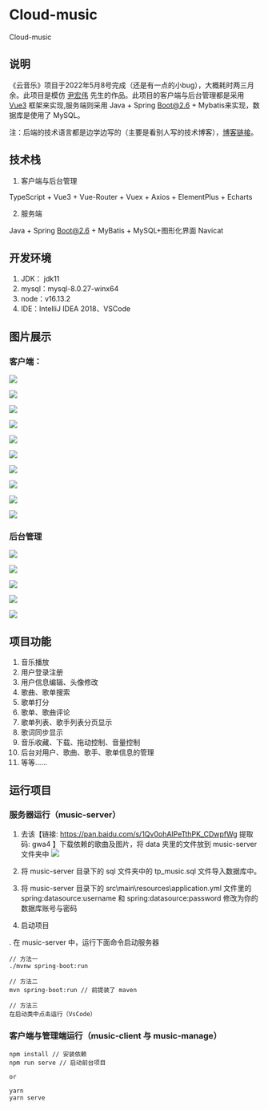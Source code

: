 # Cloud-music
Cloud-music

## 说明

  《云音乐》项目于2022年5月8号完成（还是有一点的小bug），大概耗时两三月余。此项目是模仿 <a href="https://yin-hongwei.github.io/2019/03/04/music/#more">尹宏伟</a> 先生的作品。此项目的客户端与后台管理都是采用 <a href="https://staging-cn.vuejs.org/">Vue3</a> 框架来实现,服务端则采用 Java + Spring Boot@2.6 + Mybatis来实现，数据库是使用了 MySQL。
  
  注：后端的技术语言都是边学边写的（主要是看别人写的技术博客），<a href="https://www.javaboy.org/springboot/">博客链接</a>。
  
## 技术栈

1. 客户端与后台管理

TypeScript + Vue3 + Vue-Router + Vuex + Axios + ElementPlus + Echarts

2. 服务端

Java + Spring Boot@2.6 + MyBatis + MySQL+图形化界面 Navicat

## 开发环境

1. JDK： jdk11
2. mysql：mysql-8.0.27-winx64
3. node：v16.13.2
4. IDE：IntelliJ IDEA 2018、VSCode

## 图片展示


### 客户端：
![](https://cdn.jsdelivr.net/gh/LinXiuci/image/img/1659043135718.jpg)<br/>

![](https://cdn.jsdelivr.net/gh/LinXiuci/image/img/1659042365149.jpg)<br/>

![](https://cdn.jsdelivr.net/gh/LinXiuci/image/img/1659042576972.jpg)<br/>

![](https://cdn.jsdelivr.net/gh/LinXiuci/image/img/1659042661244.jpg)<br/>

![](https://cdn.jsdelivr.net/gh/LinXiuci/image/img/1659042685231.jpg)<br/>

![](https://cdn.jsdelivr.net/gh/LinXiuci/image/img/1659042304807.jpg)<br/>

![](https://cdn.jsdelivr.net/gh/LinXiuci/image/img/1659042745163.jpg)<br/>

![](https://cdn.jsdelivr.net/gh/LinXiuci/image/img/1659042760578.jpg)<br/>

![](https://cdn.jsdelivr.net/gh/LinXiuci/image/img/1659042725361.jpg)<br/>

![](https://cdn.jsdelivr.net/gh/LinXiuci/image/img/1659042745163.jpg)<br/>


### 后台管理

![](https://cdn.jsdelivr.net/gh/LinXiuci/image/img/1659043355339.jpg)<br/>

![](https://cdn.jsdelivr.net/gh/LinXiuci/image/img/1659043369654.jpg)<br/>

![](https://cdn.jsdelivr.net/gh/LinXiuci/image/img/1659043390895.jpg)<br/>

![](https://cdn.jsdelivr.net/gh/LinXiuci/image/img/1659043404804.jpg)<br/>

![](https://cdn.jsdelivr.net/gh/LinXiuci/image/img/1659043428857.jpg)<br/>

## 项目功能

1. 音乐播放
2. 用户登录注册
3. 用户信息编辑、头像修改
4. 歌曲、歌单搜索
5. 歌单打分
6. 歌单、歌曲评论
7. 歌单列表、歌手列表分页显示
8. 歌词同步显示
9. 音乐收藏、下载、拖动控制、音量控制
10. 后台对用户、歌曲、歌手、歌单信息的管理
11. 等等......

## 运行项目

### 服务器运行（music-server）

1. 去该【链接: https://pan.baidu.com/s/1Qv0ohAIPeTthPK_CDwpfWg 提取码: gwa4 】下载依赖的歌曲及图片，将 data 夹里的文件放到 music-server 文件夹中
   ![](https://cdn.jsdelivr.net/gh/LinXiuci/image/img/1659047718983.jpg)<br/>

2. 将 music-server 目录下的 sql 文件夹中的 tp_music.sql 文件导入数据库中。

3. 将 music-server 目录下的 src\main\resources\application.yml 文件里的 spring:datasource:username 和 spring:datasource:password 修改为你的数据库账号与密码

4. 启动项目

. 在 music-server 中，运行下面命令启动服务器
```
// 方法一
./mvnw spring-boot:run

// 方法二
mvn spring-boot:run // 前提装了 maven

// 方法三
在启动类中点击运行（VsCode）
```

### 客户端与管理端运行（music-client 与 music-manage）

```
npm install // 安装依赖
npm run serve // 启动前台项目

or

yarn
yarn serve
```


